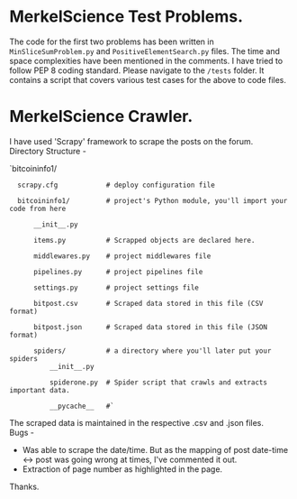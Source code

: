 # MerkelScience Test Problems.

The code for the first two problems has been written in `MinSliceSumProblem.py` and `PositiveElementSearch.py` files.
The time and space complexities have been mentioned in the comments. I have tried to follow PEP 8 coding standard.
Please navigate to the `/tests` folder. It contains a script that covers various test cases for the above to code files.

# MerkelScience Crawler.
I have used 'Scrapy' framework to scrape the posts on the forum.  
Directory Structure -  
  
  
  
`bitcoininfo1/  

      scrapy.cfg            # deploy configuration file      

      bitcoininfo1/         # project's Python module, you'll import your code from here 

          __init__.py 

          items.py          # Scrapped objects are declared here.

          middlewares.py    # project middlewares file

          pipelines.py      # project pipelines file

          settings.py       # project settings file

          bitpost.csv		# Scraped data stored in this file (CSV format)

          bitpost.json      # Scraped data stored in this file (JSON format)

          spiders/          # a directory where you'll later put your spiders
              __init__.py

              spiderone.py  # Spider script that crawls and extracts important data.

              __pycache__   #`
The scraped data is maintained in the respective .csv and .json files.   
Bugs -   
* Was able to scrape the date/time. But as the mapping of post date-time <-> post was going wrong at times, I've commented it out.  
* Extraction of page number as highlighted in the page.

Thanks.
